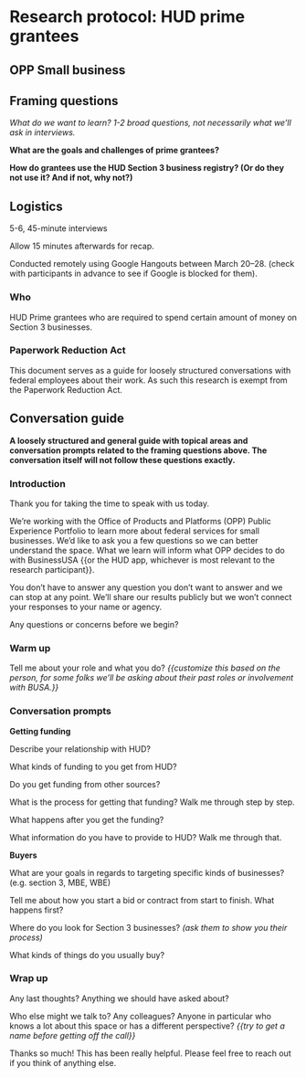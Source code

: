 # Research protocol: HUD prime grantees 

## OPP Small business

## Framing questions

*What do we want to learn? 1-2 broad questions, not necessarily what we’ll ask in interviews.* 

**What are the goals and challenges of prime grantees?** 

**How do grantees use the HUD Section 3 business registry? (Or do they not use it? And if not, why not?)**

## Logistics

5-6, 45-minute interviews 

Allow 15 minutes afterwards for recap. 

Conducted remotely using Google Hangouts between March 20–28. (check with participants in advance to see if Google is blocked for them).

### **Who**

HUD Prime grantees who are required to spend certain amount of money on Section 3 businesses. 

### **Paperwork Reduction Act**

This document serves as a guide for loosely structured conversations with federal employees about their work. As such this research is exempt from the Paperwork Reduction Act. 

## Conversation guide
**A loosely structured and general guide with topical areas and conversation prompts related to the framing questions above. The conversation itself will not follow these questions exactly.** 

### **Introduction**

Thank you for taking the time to speak with us today.

We’re working with the Office of Products and Platforms (OPP) Public Experience Portfolio to learn more about federal services for small businesses. We’d like to ask you a few questions so we can better understand the space. What we learn will inform what OPP decides to do with BusinessUSA {{or the HUD app, whichever is most relevant to the research participant}}.

You don’t have to answer any question you don’t want to answer and we can stop at any point.  We’ll share our results publicly but we won’t connect your responses to your name or agency.

Any questions or concerns before we begin? 

### **Warm up**

Tell me about your role and what you do? *{{customize this based on the person, for some folks we’ll be asking about their past roles or involvement with BUSA.}}*

### **Conversation prompts**

**Getting funding**

Describe your relationship with HUD? 

What kinds of funding to you get from HUD? 

Do you get funding from other sources? 

What is the process for getting that funding? Walk me through step by step. 

What happens after you get the funding? 

What information do you have to provide to HUD? Walk me through that. 

**Buyers**

What are your goals in regards to targeting specific kinds of businesses? (e.g. section 3, MBE, WBE) 

Tell me about how you start a bid or contract from start to finish. What happens first? 

Where do you look for Section 3 businesses? *(ask them to show you their process)* 

What kinds of things do you usually buy? 

### **Wrap up**

Any last thoughts? Anything we should have asked about? 

Who else might we talk to? Any colleagues? Anyone in particular who knows a lot about this space or has a different perspective? *{{try to get a name before getting off the call}}*

Thanks so much! This has been really helpful. Please feel free to reach out if you think of anything else. 
